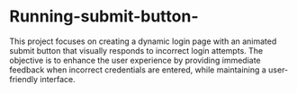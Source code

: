 # Running-submit-button-
This project focuses on creating a dynamic login page with an animated submit button that visually responds to incorrect login attempts. The objective is to enhance the user experience by providing immediate feedback when incorrect credentials are entered, while maintaining a user-friendly interface.
